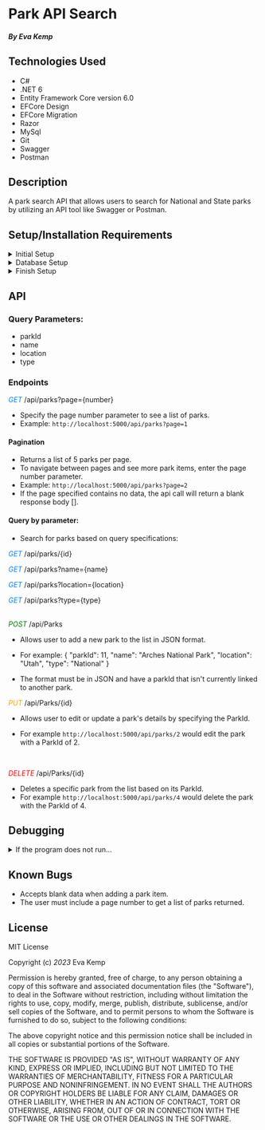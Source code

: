 # Park API Search

#### _By_ _Eva Kemp_

## **Technologies Used**

- C#
- .NET 6
- Entity Framework Core version 6.0
- EFCore Design
- EFCore Migration
- Razor
- MySql
- Git
- Swagger
- Postman

## **Description**

A park search API that allows users to search for National and State parks by utilizing an API tool like Swagger or Postman.

## **Setup/Installation Requirements**

<details>
<summary> Initial Setup </summary>

- Clone this repository to your local machine.
  ```bash
  $ git clone https://github.com/ekmagiccat/ParkApi.Solution
  ```
- Open VS Code (or your IDE of choice).
- Open the top level directory you just cloned.
</details>

<details>
<summary> Database Setup </summary>

- Use a MySql RDBMS (like MySql Workbench) to import/upload the **\_\_**.sql file and create your database.
- In your ParkApi Directory, create a file with the name `appsettings.json` and copy and past the following code into this file:

  <pre><code>{
      "Logging": {
          "LogLevel": {
          "Default": "Information",
          "Microsoft.AspNetCore": "Warning"
          }
      },
      "AllowedHosts": "*",
      "ConnectionStrings": {
          "DefaultConnection": "Server=localhost;Port=3306;park_api;uid=[YOUR_UID];pwd=[YOUR_PASSWORD];"
      }
  }</code></pre>

- Use your personal UID and Password for your db connection and make sure you remove the brackets currently in place.
</details>

<details>
<summary> Finish Setup </summary>

- In your terminal:

  Change directory (cd) to ParkApi.

  ```bash
  $ dotnet build
  ```

  ```bash
  $ dotnet ef migrations add Initial
  ```

  ```bash
  $ dotnet ef database update
  ```

  ```bash
  $ dotnet run
  ```

  (or `dotnet watch run` to see edit and see edits in real time and utilize Swagger).

- A web page will automatically open in your browser at port 5000 or 5001
</details>

## API

### Query Parameters:

- parkId
- name
- location
- type

### Endpoints

<span style="color: rgb(3, 132, 252); font-style: italic;">GET</span> /api/parks?page={number}

- Specify the page number parameter to see a list of parks.
- Example: `http://localhost:5000/api/parks?page=1`

#### Pagination

- Returns a list of 5 parks per page.
- To navigate between pages and see more park items, enter the page number parameter.
- Example: `http://localhost:5000/api/parks?page=2`
- If the page specified contains no data, the api call will return a blank response body [].

#### Query by parameter:

- Search for parks based on query specifications:

<span style="color: rgb(3, 132, 252); font-style: italic;">GET</span> /api/parks/{id} <br>

<span style="color: rgb(3, 132, 252); font-style: italic;">GET</span> /api/parks?name={name} <br>

<span style="color: rgb(3, 132, 252); font-style: italic;">GET</span> /api/parks?location={location} <br>

<span style="color: rgb(3, 132, 252); font-style: italic;">GET</span> /api/parks?type={type} <br>
<br>

<span style="color: green; font-style: italic;">POST</span> /api/Parks

- Allows user to add a new park to the list in JSON format.
- For example:
  {
  "parkId": 11,
  "name": "Arches National Park",
  "location": "Utah",
  "type": "National"
  }

- The format must be in JSON and have a parkId that isn't currently linked to another park.
  <br>

<span style="color: orange; font-style: italic;">PUT</span> /api/Parks/{id}

- Allows user to edit or update a park's details by specifying the ParkId.
- For example `http://localhost:5000/api/parks/2` would edit the park with a ParkId of 2.

  <br>
<span style="color: red; font-style: italic;">DELETE</span> /api/Parks/{id}

- Deletes a specific park from the list based on its ParkId.
- For example `http://localhost:5000/api/parks/4` would delete the park with the ParkId of 4.
  <br>

## Debugging

<details>
<summary> If the program does not run...</summary>

- Make sure you have the appropriate packages installed to run dotnet

  - In your Terminal, enter the following commands:<br>
    ```bash
     dotnet tool install --global dotnet-ef --version 6.0.0
    ```
    ```bash
     dotnet add package Microsoft.EntityFrameworkCore -v 6.0.0
    ```
    ```bash
     dotnet add package Pomelo.EntityFrameworkCore.MySql -v 6.0.0
    ```
    ```bash
     dotnet add package Microsoft.EntityFrameworkCore.Design -v 6.0.0
    ```

</details>

## **Known Bugs**

- Accepts blank data when adding a park item.
- The user must include a page number to get a list of parks returned.

## License

MIT License

Copyright (c) _2023_ Eva Kemp

Permission is hereby granted, free of charge, to any person obtaining a copy
of this software and associated documentation files (the "Software"), to deal
in the Software without restriction, including without limitation the rights
to use, copy, modify, merge, publish, distribute, sublicense, and/or sell
copies of the Software, and to permit persons to whom the Software is
furnished to do so, subject to the following conditions:

The above copyright notice and this permission notice shall be included in all
copies or substantial portions of the Software.

THE SOFTWARE IS PROVIDED "AS IS", WITHOUT WARRANTY OF ANY KIND, EXPRESS OR
IMPLIED, INCLUDING BUT NOT LIMITED TO THE WARRANTIES OF MERCHANTABILITY,
FITNESS FOR A PARTICULAR PURPOSE AND NONINFRINGEMENT. IN NO EVENT SHALL THE
AUTHORS OR COPYRIGHT HOLDERS BE LIABLE FOR ANY CLAIM, DAMAGES OR OTHER
LIABILITY, WHETHER IN AN ACTION OF CONTRACT, TORT OR OTHERWISE, ARISING FROM,
OUT OF OR IN CONNECTION WITH THE SOFTWARE OR THE USE OR OTHER DEALINGS IN THE
SOFTWARE.
